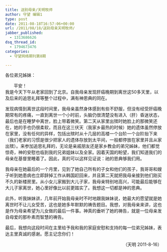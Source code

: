 ```yaml
---
title: 送别母亲/天明牧师
author: 守望 编辑1
type: post
date: 2011-08-18T16:57:06+00:00
url: /2011/08/18/送别母亲天明牧师/
jabber_published:
  - 1313686626
dsq_thread_id:
  - 1794673476
categories:
  - 守望网络期刊第8期

---
```

<p style="text-align: left;">
  各位弟兄姊妹：
</p>

<p style="text-align: left;">
         平安！<br /> 我是今天下午从老家回到了北京。自我母亲发现肝癌晚期到离世这50多天里，以及后来的追思礼拜等整个过程中，满有神恩典的同在。
</p>

<!--more-->


  
发现病情到离世这段时间里，我母亲虽然身体感到有些不舒服，但没有经受肝癌晚期常有的疼痛，一直到离世一个小时前，头脑仍很清楚没有进入（肝）昏迷状态，最后也是在睡梦中离世，脸上带着微笑。第二天从家里出殡时她脸上的那微笑还在，她的手也仍很柔软，而且在这三伏天（我家乡最热的时候）她的遗体虽然停放在家里，没有任何的异样，包括出殡时从十几层的高楼一个台阶一个台阶抬下来（我们老家的习惯是很少把家人的遗体存放到太平间，一般都停放在家里并且从家出殡）。来参加追思礼拜的，无论是亲戚朋友还是家乡教会的弟兄姊妹，他们都觉惊奇，神的安慰也临到我的兄弟姐妹以及全家。因着天国的盼望，我们知道我们的母亲在基督里睡着了。因此，真的可以这样见证说：祂的恩典够我们用。

我母亲在她最后的一个月里，见到了她自己所有的子女和他们的孩子，我哥哥和嫂子听到她患病也立即辞掉工作从韩国赶回来，并且第二天就把我母亲接到他们刚买不久的新楼房里。从小女儿家搬到大儿子家，我母亲特别地高兴，可能最后能够在大儿子家离世，她心里好像比以前更踏实了。我想这一切都是神的恩典。

此外，听我妹妹讲，几年前开始我母亲时不时地跟我妹妹说，她最大的愿望就是她离世时不让儿女受苦，这也是她多年默默的祷告题目。我想，对我母亲来讲，这也是作为母亲希望为儿女做的最后一件事。神真的垂听了她的祷告，就是一位母亲发自母爱的那朴素而智慧的祷告。

最后，我想向这段时间在主里给予我和我的家庭安慰和支持的每一位弟兄姊妹，表达主里真诚的感谢。愿主记念你们！

<p style="text-align: right;">
  （天明 2011-8-16）
</p>